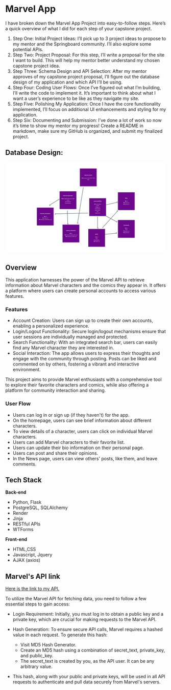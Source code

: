 # Marvel App

I have broken down the Marvel App Project into easy-to-follow steps. Here’s a quick overview of what I did for each step of your capstone project.

1. Step One: Initial Project Ideas: I’ll pick up to 3 project ideas to propose to my mentor and the Springboard community. I’ll also explore some potential APIs.
2. Step Two: Project Proposal: For this step, I’ll write a proposal for the site I want to build. This will help my mentor better understand my chosen capstone project idea.
3. Step Three: Schema Design and API Selection: After my mentor approves of my capstone project proposal, I’ll figure out the database design of my application and which API I’ll be using.
4. Step Four: Coding User Flows: Once I’ve figured out what I’m building, I’ll write the code to implement it. It’s important to think about what I want a user’s experience to be like as they navigate my site.
5. Step Five: Polishing My Application: Once I have the core functionality implemented, I’ll focus on additional UI enhancements and styling for my application.
6. Step Six: Documenting and Submission: I’ve done a lot of work so now it’s time to show my mentor my progress! Create a README in markdown, make sure my GitHub is organized, and submit my finalized project.

## Database Design:

![Database schema](Capstone-Project-database-schema.png)

## Overview

This application harnesses the power of the Marvel API to retrieve information about Marvel characters and the comics they appear in. It offers a platform where users can create personal accounts to access various features.

### Features

- Account Creation: Users can sign up to create their own accounts, enabling a personalized experience.
- Login/Logout Functionality: Secure login/logout mechanisms ensure that user sessions are individually managed and protected.
- Search Functionality: With an integrated search bar, users can easily find any Marvel character they are interested in.
- Social Interaction: The app allows users to express their thoughts and engage with the community through posting. Posts can be liked and commented on by others, fostering a vibrant and interactive environment.

This project aims to provide Marvel enthusiasts with a comprehensive tool to explore their favorite characters and comics, while also offering a platform for community interaction and sharing.

### User Flow

- Users can log in or sign up (if they haven't) for the app.
- On the homepage, users can see brief information about different characters.
- To view details of a character, users can click on individual Marvel characters.
- Users can add Marvel characters to their favorite list.
- Users can update their bio information on their personal page.
- Users can post and share their opinions.
- In the News page, users can view others' posts, like them, and leave comments.

## Tech Stack

**Back-end**

- Python, Flask
- PostgreSQL, SQLAlchemy
- Render
- Jinja
- RESTful APIs
- WTForms

**Front-end**

- HTML,CSS
- Javascript, Jquery
- AJAX (axios)

## Marvel's API link

[Here is the link to my API.](https://developer.marvel.com/docs)

To utilize the Marvel API for fetching data, you need to follow a few essential steps to gain access:

- Login Requirement: Initially, you must log in to obtain a public key and a private key, which are crucial for making requests to the Marvel API.

- Hash Generation: To ensure secure API calls, Marvel requires a hashed value in each request. To generate this hash:

  - Visit MD5 Hash Generator.
  - Create an MD5 hash using a combination of secret_text, private_key, and public_key.
  - The secret_text is created by you, as the API user. It can be any arbitrary value.

- This hash, along with your public and private keys, will be used in all API requests to authenticate and pull data securely from Marvel's servers.
